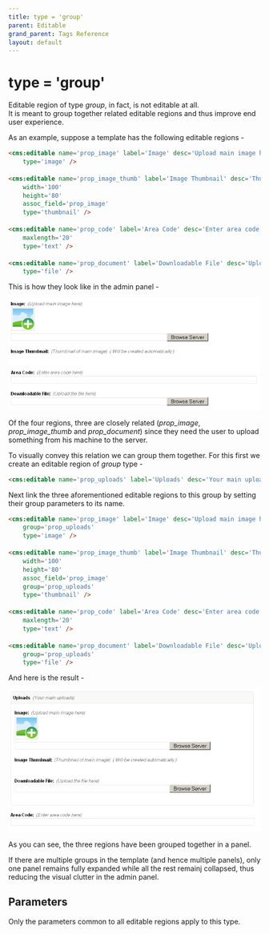 ```yaml
---
title: type = 'group'
parent: Editable
grand_parent: Tags Reference
layout: default
---
```


# type = 'group'

Editable region of type _group_, in fact, is not editable at all.<br/>
It is meant to group together related editable regions and thus improve end user experience.

As an example, suppose a template has the following editable regions -

```html
<cms:editable name='prop_image' label='Image' desc='Upload main image here' show_preview='1'
    type='image' />

<cms:editable name='prop_image_thumb' label='Image Thumbnail' desc='Thumbnail of main image'
    width='100'
    height='80'
    assoc_field='prop_image'
    type='thumbnail' />

<cms:editable name='prop_code' label='Area Code' desc='Enter area code here'
    maxlength='20'
    type='text' />

<cms:editable name='prop_document' label='Downloadable File' desc='Upload the file here'
    type='file' />
```

This is how they look like in the admin panel -

![](../../assets/img/contents/editable-group-1.gif)

Of the four regions, three are closely related (*prop\_image*, *prop\_image\_thumb* and *prop\_document*) since they need the user to upload something from his machine to the server.

To visually convey this relation we can group them together. For this first we create an editable region of _group_ type -

```html
<cms:editable name='prop_uploads' label='Uploads' desc='Your main uploads' type='group' />
```

Next link the three aforementioned editable regions to this group by setting their group parameters to its name.

```html
<cms:editable name='prop_image' label='Image' desc='Upload main image here' show_preview='1'
    group='prop_uploads'
    type='image' />

<cms:editable name='prop_image_thumb' label='Image Thumbnail' desc='Thumbnail of main image'
    width='100'
    height='80'
    assoc_field='prop_image'
    group='prop_uploads'
    type='thumbnail' />

<cms:editable name='prop_code' label='Area Code' desc='Enter area code here'
    maxlength='20'
    type='text' />

<cms:editable name='prop_document' label='Downloadable File' desc='Upload the file here'
    group='prop_uploads'
    type='file' />
```

And here is the result -

![](../../assets/img/contents/editable-group-2.gif)

As you can see, the three regions have been grouped together in a panel.

If there are multiple groups in the template (and hence multiple panels), only one panel remains fully expanded while all the rest remainj collapsed, thus reducing the visual clutter in the admin panel.

## Parameters

Only the parameters common to all editable regions apply to this type.